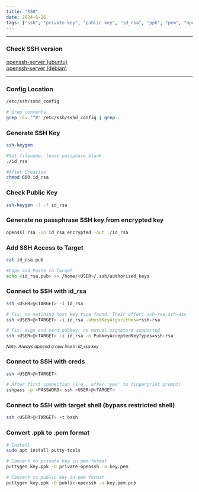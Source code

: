```yaml
---
title: "SSH"
date: 2024-6-26
tags: ["ssh", "private key", "public key", "id_rsa", "ppk", "pem", "openssh"]
---
```


---
### Check SSH version

[openssh-server (ubuntu)](https://packages.ubuntu.com/search?keywords=openssh-server)
<br>
[openssh-server (debian)](https://packages.debian.org/search?keywords=openssh-server)

---
### Config Location

```bash
/etc/ssh/sshd_config
```

```bash
# Grep contents
grep -Ev "^#" /etc/ssh/sshd_config | grep .
```

### Generate SSH Key

```bash
ssh-keygen
```

```bash
#Set filename, leave passphase blank
./id_rsa
```

```bash
#After Creation
chmod 600 id_rsa
```

### Check Public Key

```bash
ssh-keygen -l -f id_rsa
```

### Generate no passphrase SSH key from encrypted key

```bash
openssl rsa -in id_rsa_encrypted -out ./id_rsa
```

### Add SSH Access to Target

```bash
cat id_rsa.pub
```

```bash
#Copy and Paste to Target
echo <id_rsa.pub> >> /home/<USER>/.ssh/authorized_keys
```

### Connect to SSH with id_rsa

```bash
ssh <USER>@<TARGET> -i id_rsa
```

```bash
# Fix: no matching host key type found. Their offer: ssh-rsa,ssh-dss
ssh <USER>@<TARGET> -i id_rsa -oHostKeyAlgorithms=+ssh-rsa
```

```bash
# Fix: sign_and_send_pubkey: no mutual signature supported 
ssh <USER>@<TARGET> -i id_rsa -o PubkeyAcceptedKeyTypes=ssh-rsa
```

<small>*Note: Always append a new line in id_rsa key*</small>

### Connect to SSH with creds

```bash
ssh <USER>@<TARGET>
```

```bash
# After first connection (i.e., after 'yes' to fingerprint prompt)
sshpass -p <PASSWORD> ssh <USER>@<TARGET>
```

### Connect to SSH with target shell (bypass restricted shell)

```bash
ssh <USER>@<TARGET> -t bash
```

### Convert .ppk to .pem format

```bash
# Install
sudo apt install putty-tools
```

```bash
# Convert to private key in pem format
puttygen key.ppk -O private-openssh -o key.pem
```

```bash
# Convert to public key in pem format
puttygen key.ppk -O public-openssh -o key.pem.pub
```

<br>